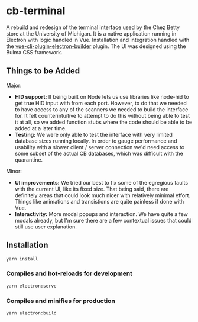 # cb-terminal
A rebuild and redesign of the terminal interface used by the Chez Betty store 
at the University of Michigan. It is a native application running in Electron 
with logic handled in Vue. Installation and integration handled with the 
[vue-cli-plugin-electron-builder](https://github.com/nklayman/vue-cli-plugin-electron-builder) 
plugin. The UI was designed using the Bulma CSS framework.

## Things to be Added
Major:
- **HID support:** It being built on Node lets us use libraries like node-hid to get true HID
input with from each port. However, to do that we needed to have access to any of the
scanners we needed to build the interface for. It felt counterintuitive to attempt to do 
this without being able to test it at all, so we added function stubs where the code should
be able to be added at a later time.
- **Testing:** We were only able to test the interface with very limited database sizes running 
locally. In order to gauge performance and usability with a slower client / server connection
we'd need access to some subset of the actual CB databases, which was difficult with the quarantine.

Minor:
- **UI improvements:** We tried our best to fix some of the egregious faults with the current UI, like
its fixed size. That being said, there are definitely areas that could look much nicer with 
relatively minimal effort. Things like animations and transistions are quite painless if done
with Vue.
- **Interactivity:** More modal popups and interaction. We have quite a few modals already, but I'm sure there are a few 
contextual issues that could still use user explanation.


## Installation
```
yarn install
```

### Compiles and hot-reloads for development
```
yarn electron:serve
```

### Compiles and minifies for production
```
yarn electron:build
```
